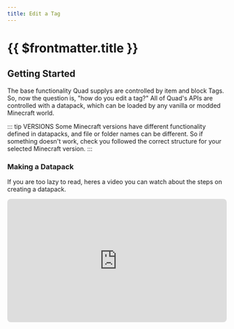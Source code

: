 ```yaml
---
title: Edit a Tag
---
```


# {{ $frontmatter.title }}

## Getting Started

The base functionality Quad supplys are controlled by item and block Tags. So, now the question is, "how do you edit a tag?" All of Quad's APIs are controlled with a datapack, which can be loaded by any vanilla or modded Minecraft world.

::: tip VERSIONS
Some Minecraft versions have different functionality defined in datapacks, and file or folder names can be different. So if something doesn't work, check you followed the correct structure for your selected Minecraft version.
:::

### Making a Datapack

If you are too lazy to read, heres a video you can watch about the steps on creating a datapack.

<iframe width="100%" style="aspect-ratio: 16 / 9; border-radius: 8px" src="https://www.youtube.com/embed/E0BLq5Ll37c" title="Making a Datapack" frameborder="0" allowfullscreen />

::: warning
Note that if you do watch the video, you will _probably_ do more than whats needed. So please only go up to them making the `data` folder, which is about 3:10 into the video. After that point, go to [Structuring a Datapack](#structuring-a-datapack).
:::

#### My tutorial

So, we need to make a datapack. Every datapack starts as a folder, with another folder and 2 files contained within. This main folder can be named anything you want, usually the name of the datapack itself in kebab-case. (`this-would-be-your-datapack-name`).

```
./<datapack-name>
├─ pack.mcmeta
├─ pack.png
└─ data
```

The first file you will make is probably the most important file in a datapack, this is the file that will let minecraft find and load your datapack. If for some reason you do **_not_** see your datapack in the Minecraft menu, check there isn't a mistake with this file (like spelling mistakes, the file named wrong, or missing data). The file `pack.mcmeta` contains very little information, with it using JSON formating, here you can put a description for your datapack, as well as defining the pack's "pack_format" version.

The latest version of Minecraft (as of writitng this) is 1.21.5, which uses the "pack_format" of 71. For other Minecraft versions and what "pack_format" number they use, please check the [Minecraft wiki](https://minecraft.wiki/w/Data_pack#Pack_format), it also includes any extra information like what each new "pack_format" added/changed.

```json [pack.mcmeta]
// COPY ME (and delete this line).
{
  "pack": {
    "description": "Some cool Datapack description, wow",
    "pack_format": 71
  }
}
```

The next file is an optional file, the `pack.png` which will act as a display image in the Minecraft menu. This image _needs_ to be a square to work properly in Minecraft, but its purely visual and Minecraft doesn't care if it doesn't exist or what the image is.

### Structuring a Datapack

## Finding a Tag

### Creating the File

## Tag Values

### Understanding JSON

### NON-Required Values

## Testing the Datapack

## Extra Information
